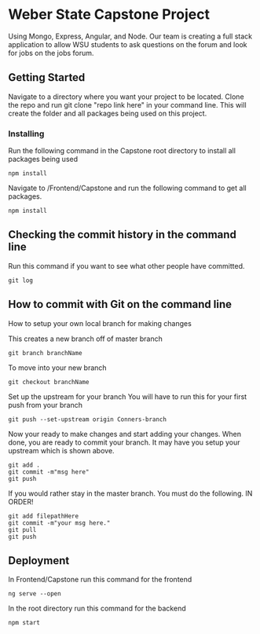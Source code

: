 # Weber State Capstone Project

Using Mongo, Express, Angular, and Node. Our team is creating a full stack application to allow WSU students to ask questions on the forum and look for jobs on the jobs forum.

## Getting Started

Navigate to a directory where you want your project to be located. Clone the repo and run git clone "repo link here" in your command line. This will create the folder and all packages being used on this project.

### Installing

Run the following command in the Capstone root directory to install all packages being used

```
npm install
```

Navigate to /Frontend/Capstone and run the following command to get all packages.

```
npm install
```

## Checking the commit history in the command line

Run this command if you want to see what other people have committed.
```
git log
```

## How to commit with Git on the command line

How to setup your own local branch for making changes

This creates a new branch off of master branch

```
git branch branchName
```

To move into your new branch

```
git checkout branchName
```

Set up the upstream for your branch You will have to run this for your first push from your branch

```
git push --set-upstream origin Conners-branch
```

Now your ready to make changes and start adding your changes.
When done, you are ready to commit your branch. It may have you setup your upstream which is shown above.

```
git add .
git commit -m"msg here"
git push
```

If you would rather stay in the master branch. You must do the following. IN ORDER!

```
git add filepathHere
git commit -m"your msg here."
git pull
git push
```

## Deployment

In Frontend/Capstone run this command for the frontend

```
ng serve --open
```

In the root directory run this command for the backend

```
npm start
```